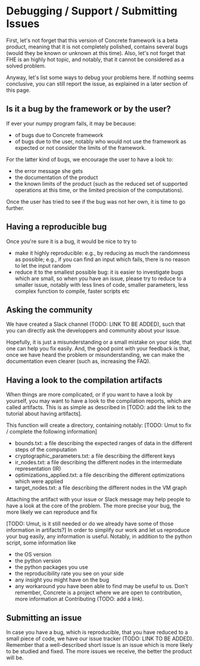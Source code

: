 # Debugging / Support / Submitting Issues

First, let's not forget that this version of Concrete framework is a beta product, meaning that it is not completely polished, contains several bugs (would they be known or unknown at this time). Also, let's not forget that FHE is an highly hot topic, and notably, that it cannot be considered as a solved problem.

Anyway, let's list some ways to debug your problems here. If nothing seems conclusive, you can still report the issue, as explained in a later section of this page.

## Is it a bug by the framework or by the user?

If ever your numpy program fails, it may be because:
- of bugs due to Concrete framework
- of bugs due to the user, notably who would not use the framework as expected or not consider the limits of the framework.

For the latter kind of bugs, we encourage the user to have a look to:
- the error message she gets
- the documentation of the product
- the known limits of the product (such as the reduced set of supported operations at this time, or the limited precision of the computations).

Once the user has tried to see if the bug was not her own, it is time to go further.

## Having a reproducible bug

Once you're sure it is a bug, it would be nice to try to
- make it highly reproducible: e.g., by reducing as much the randomness as possible; e.g., if you can find an input which fails, there is no reason to let the input random
- reduce it to the smallest possible bug: it is easier to investigate bugs which are small, so when you have an issue, please try to reduce to a smaller issue, notably with less lines of code, smaller parameters, less complex function to compile, faster scripts etc

## Asking the community

We have created a Slack channel (TODO: LINK TO BE ADDED), such that you can directly ask the developpers and community about your issue.

Hopefully, it is just a misunderstanding or a small mistake on your side, that one can help you fix easily. And, the good point with your feedback is that, once we have heard the problem or misunderstanding, we can make the documentation even clearer (such as, increasing the FAQ).

## Having a look to the compilation artifacts

When things are more complicated, or if you want to have a look by yourself, you may want to have a look to the compilation reports, which are called artifacts. This is as simple as described in [TODO: add the link to the tutorial about having artifacts].

This function will create a directory, containing notably:
[TODO: Umut to fix / complete the following information]
- bounds.txt: a file describing the expected ranges of data in the different steps of the computation
- cryptographic_parameters.txt: a file describing the different keys
- ir_nodes.txt: a file describing the different nodes in the intermediate representation (IR)
- optimizations_applied.txt: a file describing the different optimizations which were applied
- target_nodes.txt: a file describing the different nodes in the VM graph

Attaching the artifact with your issue or Slack message may help people to have a look at the core of the problem.
The more precise your bug, the more likely we can reproduce and fix

[TODO: Umut, is it still needed or do we already have some of those information in artifacts?]
In order to simplify our work and let us reproduce your bug easily, any information is useful. Notably, in addition to the python script, some information like
- the OS version
- the python version
- the python packages you use
- the reproducibility rate you see on your side
- any insight you might have on the bug
- any workaround you have been able to find
may be useful to us. Don't remember, Concrete is a project where we are open to contribution, more information at Contributing (TODO: add a link).

## Submitting an issue

In case you have a bug, which is reproducible, that you have reduced to a small piece of code,  we have our issue tracker (TODO: LINK TO BE ADDED). Remember that a well-described short issue is an issue which is more likely to be studied and fixed. The more issues we receive, the better the product will be.   
